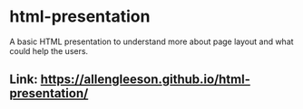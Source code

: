 # html-presentation
A basic HTML presentation to understand more about page layout and what could help the users.
## Link: https://allengleeson.github.io/html-presentation/
